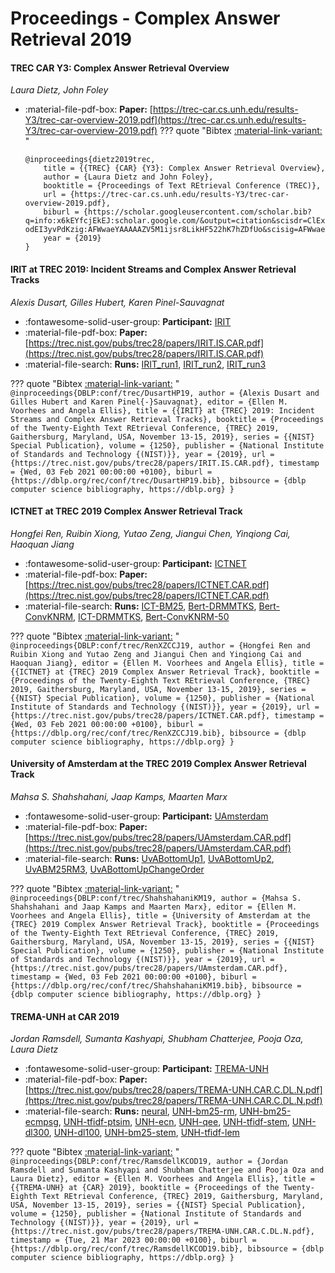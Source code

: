 # Proceedings - Complex Answer Retrieval 2019 

#### TREC CAR Y3: Complex Answer Retrieval Overview

_Laura Dietz, John Foley_

- :material-file-pdf-box: **Paper:** [https://trec-car.cs.unh.edu/results-Y3/trec-car-overview-2019.pdf](https://trec-car.cs.unh.edu/results-Y3/trec-car-overview-2019.pdf)
??? quote "Bibtex [:material-link-variant:](https://scholar.googleusercontent.com/scholar.bib?q=info:x6kEYfcjEkEJ:scholar.google.com/&output=citation&scisdr=ClExb-odEI3yvPdKzig:AFWwaeYAAAAAZV5M1ijsr8LikHF522hK7hZDfUo&scisig=AFWwaeYAAAAAZV5M1hVoivVav21M3c0KyyDwwMA&scisf=4&ct=citation&cd=-1&hl=en) "
	```
	@inproceedings{dietz2019trec,
		title = {{TREC} {CAR} {Y3}: Complex Answer Retrieval Overview},
		author = {Laura Dietz and John Foley},
		booktitle = {Proceedings of Text REtrieval Conference (TREC)},
		url = {https://trec-car.cs.unh.edu/results-Y3/trec-car-overview-2019.pdf},
		biburl = {https://scholar.googleusercontent.com/scholar.bib?q=info:x6kEYfcjEkEJ:scholar.google.com/&output=citation&scisdr=ClExb-odEI3yvPdKzig:AFWwaeYAAAAAZV5M1ijsr8LikHF522hK7hZDfUo&scisig=AFWwaeYAAAAAZV5M1hVoivVav21M3c0KyyDwwMA&scisf=4&ct=citation&cd=-1&hl=en},
		year = {2019}
	}
	```

#### IRIT at TREC 2019: Incident Streams and Complex Answer Retrieval  Tracks

_Alexis Dusart, Gilles Hubert, Karen Pinel-Sauvagnat_

- :fontawesome-solid-user-group: **Participant:** [IRIT](./participants.md#irit)
- :material-file-pdf-box: **Paper:** [https://trec.nist.gov/pubs/trec28/papers/IRIT.IS.CAR.pdf](https://trec.nist.gov/pubs/trec28/papers/IRIT.IS.CAR.pdf)
- :material-file-search: **Runs:** [IRIT_run1](./runs.md#irit_run1), [IRIT_run2](./runs.md#irit_run2), [IRIT_run3](./runs.md#irit_run3)

??? quote "Bibtex [:material-link-variant:](https://dblp.org/rec/conf/trec/DusartHP19.bib) "
	```
	@inproceedings{DBLP:conf/trec/DusartHP19,
		author = {Alexis Dusart and Gilles Hubert and Karen Pinel{-}Sauvagnat},
		editor = {Ellen M. Voorhees and Angela Ellis},
		title = {{IRIT} at {TREC} 2019: Incident Streams and Complex Answer Retrieval Tracks},
		booktitle = {Proceedings of the Twenty-Eighth Text REtrieval Conference, {TREC} 2019, Gaithersburg, Maryland, USA, November 13-15, 2019},
		series = {{NIST} Special Publication},
		volume = {1250},
		publisher = {National Institute of Standards and Technology {(NIST)}},
		year = {2019},
		url = {https://trec.nist.gov/pubs/trec28/papers/IRIT.IS.CAR.pdf},
		timestamp = {Wed, 03 Feb 2021 00:00:00 +0100},
		biburl = {https://dblp.org/rec/conf/trec/DusartHP19.bib},
		bibsource = {dblp computer science bibliography, https://dblp.org}
	}
	```

#### ICTNET at TREC 2019 Complex Answer Retrieval Track

_Hongfei Ren, Ruibin Xiong, Yutao Zeng, Jiangui Chen, Yinqiong Cai, Haoquan Jiang_

- :fontawesome-solid-user-group: **Participant:** [ICTNET](./participants.md#ictnet)
- :material-file-pdf-box: **Paper:** [https://trec.nist.gov/pubs/trec28/papers/ICTNET.CAR.pdf](https://trec.nist.gov/pubs/trec28/papers/ICTNET.CAR.pdf)
- :material-file-search: **Runs:** [ICT-BM25](./runs.md#ict-bm25), [Bert-DRMMTKS](./runs.md#bert-drmmtks), [Bert-ConvKNRM](./runs.md#bert-convknrm), [ICT-DRMMTKS](./runs.md#ict-drmmtks), [Bert-ConvKNRM-50](./runs.md#bert-convknrm-50)

??? quote "Bibtex [:material-link-variant:](https://dblp.org/rec/conf/trec/RenXZCCJ19.bib) "
	```
	@inproceedings{DBLP:conf/trec/RenXZCCJ19,
		author = {Hongfei Ren and Ruibin Xiong and Yutao Zeng and Jiangui Chen and Yinqiong Cai and Haoquan Jiang},
		editor = {Ellen M. Voorhees and Angela Ellis},
		title = {{ICTNET} at {TREC} 2019 Complex Answer Retrieval Track},
		booktitle = {Proceedings of the Twenty-Eighth Text REtrieval Conference, {TREC} 2019, Gaithersburg, Maryland, USA, November 13-15, 2019},
		series = {{NIST} Special Publication},
		volume = {1250},
		publisher = {National Institute of Standards and Technology {(NIST)}},
		year = {2019},
		url = {https://trec.nist.gov/pubs/trec28/papers/ICTNET.CAR.pdf},
		timestamp = {Wed, 03 Feb 2021 00:00:00 +0100},
		biburl = {https://dblp.org/rec/conf/trec/RenXZCCJ19.bib},
		bibsource = {dblp computer science bibliography, https://dblp.org}
	}
	```

#### University of Amsterdam at the TREC 2019 Complex Answer Retrieval  Track

_Mahsa S. Shahshahani, Jaap Kamps, Maarten Marx_

- :fontawesome-solid-user-group: **Participant:** [UAmsterdam](./participants.md#uamsterdam)
- :material-file-pdf-box: **Paper:** [https://trec.nist.gov/pubs/trec28/papers/UAmsterdam.CAR.pdf](https://trec.nist.gov/pubs/trec28/papers/UAmsterdam.CAR.pdf)
- :material-file-search: **Runs:** [UvABottomUp1](./runs.md#uvabottomup1), [UvABottomUp2](./runs.md#uvabottomup2), [UvABM25RM3](./runs.md#uvabm25rm3), [UvABottomUpChangeOrder](./runs.md#uvabottomupchangeorder)

??? quote "Bibtex [:material-link-variant:](https://dblp.org/rec/conf/trec/ShahshahaniKM19.bib) "
	```
	@inproceedings{DBLP:conf/trec/ShahshahaniKM19,
		author = {Mahsa S. Shahshahani and Jaap Kamps and Maarten Marx},
		editor = {Ellen M. Voorhees and Angela Ellis},
		title = {University of Amsterdam at the {TREC} 2019 Complex Answer Retrieval Track},
		booktitle = {Proceedings of the Twenty-Eighth Text REtrieval Conference, {TREC} 2019, Gaithersburg, Maryland, USA, November 13-15, 2019},
		series = {{NIST} Special Publication},
		volume = {1250},
		publisher = {National Institute of Standards and Technology {(NIST)}},
		year = {2019},
		url = {https://trec.nist.gov/pubs/trec28/papers/UAmsterdam.CAR.pdf},
		timestamp = {Wed, 03 Feb 2021 00:00:00 +0100},
		biburl = {https://dblp.org/rec/conf/trec/ShahshahaniKM19.bib},
		bibsource = {dblp computer science bibliography, https://dblp.org}
	}
	```

#### TREMA-UNH at CAR 2019

_Jordan Ramsdell, Sumanta Kashyapi, Shubham Chatterjee, Pooja Oza, Laura Dietz_

- :fontawesome-solid-user-group: **Participant:** [TREMA-UNH](./participants.md#trema-unh)
- :material-file-pdf-box: **Paper:** [https://trec.nist.gov/pubs/trec28/papers/TREMA-UNH.CAR.C.DL.N.pdf](https://trec.nist.gov/pubs/trec28/papers/TREMA-UNH.CAR.C.DL.N.pdf)
- :material-file-search: **Runs:** [neural](./runs.md#neural), [UNH-bm25-rm](./runs.md#unh-bm25-rm), [UNH-bm25-ecmpsg](./runs.md#unh-bm25-ecmpsg), [UNH-tfidf-ptsim](./runs.md#unh-tfidf-ptsim), [UNH-ecn](./runs.md#unh-ecn), [UNH-qee](./runs.md#unh-qee), [UNH-tfidf-stem](./runs.md#unh-tfidf-stem), [UNH-dl300](./runs.md#unh-dl300), [UNH-dl100](./runs.md#unh-dl100), [UNH-bm25-stem](./runs.md#unh-bm25-stem), [UNH-tfidf-lem](./runs.md#unh-tfidf-lem)

??? quote "Bibtex [:material-link-variant:](https://dblp.org/rec/conf/trec/RamsdellKCOD19.bib) "
	```
	@inproceedings{DBLP:conf/trec/RamsdellKCOD19,
		author = {Jordan Ramsdell and Sumanta Kashyapi and Shubham Chatterjee and Pooja Oza and Laura Dietz},
		editor = {Ellen M. Voorhees and Angela Ellis},
		title = {{TREMA-UNH} at {CAR} 2019},
		booktitle = {Proceedings of the Twenty-Eighth Text REtrieval Conference, {TREC} 2019, Gaithersburg, Maryland, USA, November 13-15, 2019},
		series = {{NIST} Special Publication},
		volume = {1250},
		publisher = {National Institute of Standards and Technology {(NIST)}},
		year = {2019},
		url = {https://trec.nist.gov/pubs/trec28/papers/TREMA-UNH.CAR.C.DL.N.pdf},
		timestamp = {Tue, 21 Mar 2023 00:00:00 +0100},
		biburl = {https://dblp.org/rec/conf/trec/RamsdellKCOD19.bib},
		bibsource = {dblp computer science bibliography, https://dblp.org}
	}
	```

